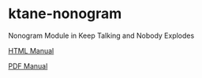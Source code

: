 # ktane-nonogram
Nonogram Module in Keep Talking and Nobody Explodes

[HTML Manual](https://piggered.me/ktane/nonogram/Nonogram.html)

[PDF Manual](https://piggered.me/ktane/nonogram/Nonogram.pdf)
